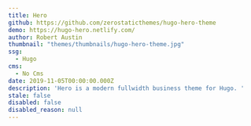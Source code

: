 ```yaml
---
title: Hero
github: https://github.com/zerostaticthemes/hugo-hero-theme
demo: https://hugo-hero.netlify.com/
author: Robert Austin
thumbnail: "themes/thumbnails/hugo-hero-theme.jpg"
ssg:
  - Hugo
cms:
  - No Cms
date: 2019-11-05T00:00:00.000Z
description: 'Hero is a modern fullwidth business theme for Hugo. '
stale: false
disabled: false
disabled_reason: null
---
```

